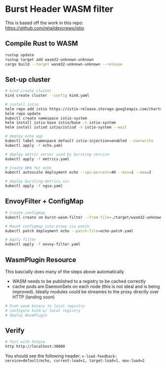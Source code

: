 # Burst Header WASM filter

This is based off the work in this repo: https://github.com/retaildevcrews/istio

## Compile Rust to WASM

```sh
rustup update
rustup target add wasm32-unknown-unknown
cargo build --target wasm32-unknown-unknown --release
```

## Set-up cluster

```sh
# kind create cluster
kind create cluster --config kind.yaml

# install istio
helm repo add istio https://istio-release.storage.googleapis.com/charts
helm repo update
kubectl create namespace istio-system
helm install istio-base istio/base -n istio-system
helm install istiod istio/istiod -n istio-system --wait

# deploy echo app
kubectl label namespace default istio-injection=enabled --overwrite
kubectl apply -f echo.yaml

# deploy metric server used by bursting service
kubectl apply -f metrics.yaml 

# Create HPA for echo
kubectl autoscale deployment echo --cpu-percent=40 --min=1 --max=2

# deploy bursting-metrics svc
kubectl apply -f ngsa.yaml
```

## EnvoyFilter + ConfigMap

```sh
# Create configmap
kubectl create cm burst-wasm-filter --from-file=./target/wasm32-unknown-unknown/release/burst_header.wasm 

# Mount configmap into proxy via patch
kubectl patch deployment echo --patch-file=echo-patch.yaml

# Apply filter
kubectl apply -f envoy-filter.yaml
```

## WasmPlugin Resource

This bascially does many of the steps above automatically

- WASM needs to be published to a registry to be cached correctly
- cache pods are DaemonSets on each node (this is not ideal and is being improved). Ideally modules could be streames to the proxy directly over HTTP (landing soon)
```sh
# Push wasm binary to local registry
# configure kind w/ local registry
# deploy WasmPlugin
```
## Verify

```sh
# Test with httpie
http http://localhost:30000
```

You should see the following header:
`x-load-feedback: service=default/echo, current-load=1, target-load=1, max-load=2`